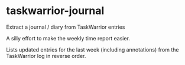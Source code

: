 # taskwarrior-journal

Extract a journal / diary from TaskWarrior entries

A silly effort to make the weekly time report easier.

Lists updated entries for the last week (including annotations) from the TaskWarrior log in reverse order.


